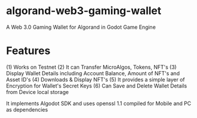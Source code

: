 # algorand-web3-gaming-wallet


A Web 3.0 Gaming Wallet for Algorand in Godot Game Engine 

# Features
(1) Works on Testnet
(2) It can Transfer MicroAlgos, Tokens, NFT's 
(3) Display Wallet Details including Account Balance, Amount of NFT's and Asset ID's
(4) Downloads & Display NFT's 
(5) It provides a simple layer of Encryption for Wallet's Secret Keys
(6) Can Save and Delete Wallet Details from Device local storage



It implements Algodot SDK and uses openssl 1.1 compiled for Mobile and PC as dependencies

